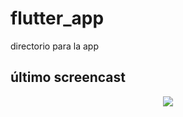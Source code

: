 # flutter_app
directorio para la app

## último screencast

<p align="center">
  <img src="https://github.com/TheyLendMe/app-theylendme/raw/interfaz_javi/TheyLendMe/screenshots/home7.gif">
</p>
